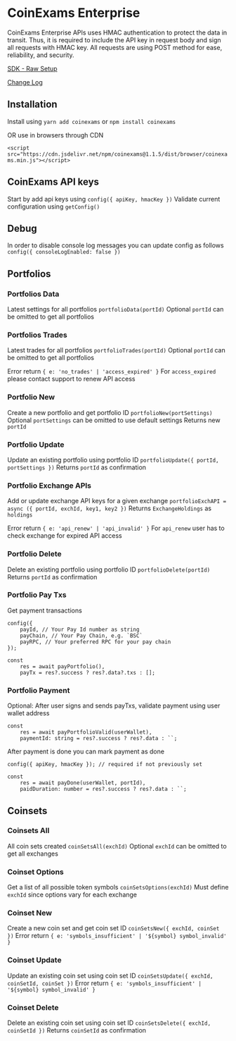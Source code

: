 # CoinExams Enterprise
CoinExams Enterprise APIs uses HMAC authentication to protect the data in transit. Thus, it is required to include the API key in request body and sign all requests with HMAC key. All requests are using POST method for ease, reliability, and security.

[SDK - Raw Setup](docs.md)

[Change Log](changes.md)

## Installation
Install using `yarn add coinexams` or `npm install coinexams` 

OR use in browsers through CDN

`<script src="https://cdn.jsdelivr.net/npm/coinexams@1.1.5/dist/browser/coinexams.min.js"></script>`

## CoinExams API keys
Start by add api keys using `config({ apiKey, hmacKey })`
Validate current configuration using `getConfig()`

## Debug
In order to disable console log messages you can update config as follows
`config({ consoleLogEnabled: false })`

## Portfolios
### Portfolios Data
Latest settings for all portfolios `portfolioData(portId)`
Optional `portId` can be omitted to get all portfolios

### Portfolios Trades
Latest trades for all portfolios `portfolioTrades(portId)`
Optional `portId` can be omitted to get all portfolios

Error return `{ e: 'no_trades' | 'access_expired' }`
For `access_expired` please contact support to renew API access

### Portfolio New
Create a new portfolio and get portfolio ID `portfolioNew(portSettings)`
Optional `portSettings` can be omitted to use default settings
Returns new `portId`

### Portfolio Update
Update an existing portfolio using portfolio ID `portfolioUpdate({ portId, portSettings })`
Returns `portId` as confirmation

### Portfolio Exchange APIs
Add or update exchange API keys for a given exchange
`portfolioExchAPI = async ({ portId, exchId, key1, key2 })`
Returns `ExchangeHoldings` as `holdings` 

Error return `{ e: 'api_renew' | 'api_invalid' }`
For `api_renew` user has to check exchange for expired API access

### Portfolio Delete
Delete an existing portfolio using portfolio ID `portfolioDelete(portId)`
Returns `portId` as confirmation

### Portfolio Pay Txs
Get payment transactions
```
config({
    payId, // Your Pay Id number as string
    payChain, // Your Pay Chain, e.g. `BSC`
    payRPC, // Your preferred RPC for your pay chain
});

const 
    res = await payPortfolio(),
    payTx = res?.success ? res?.data?.txs : [];
```

### Portfolio Payment
Optional: After user signs and sends payTxs, validate payment using user wallet address
```
const 
    res = await payPortfolioValid(userWallet),
    paymentId: string = res?.success ? res?.data : ``;
```

After payment is done you can mark payment as done
```
config({ apiKey, hmacKey }); // required if not previously set

const 
    res = await payDone(userWallet, portId),
    paidDuration: number = res?.success ? res?.data : ``;
```

## Coinsets
### Coinsets All
All coin sets created `coinSetsAll(exchId)`
Optional `exchId` can be omitted to get all exchanges

### Coinset Options
Get a list of all possible token symbols `coinSetsOptions(exchId)`
Must define `exchId` since options vary for each exchange

### Coinset New
Create a new coin set and get coin set ID `coinSetsNew({ exchId, coinSet })`
Error return `{ e: 'symbols_insufficient' | '${symbol} symbol_invalid' }`

### Coinset Update
Update an existing coin set using coin set ID `coinSetsUpdate({ exchId, coinSetId, coinSet })`
Error return `{ e: 'symbols_insufficient' | '${symbol} symbol_invalid' }`

### Coinset Delete
Delete an existing coin set using coin set ID `coinSetsDelete({ exchId, coinSetId })`
Returns `coinSetId` as confirmation